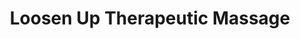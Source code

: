 ---
title: "Loosen Up Therapeutic Massage"
url: /west-fargo/loosen-up-therapeutic-massage/
shop: massage
---